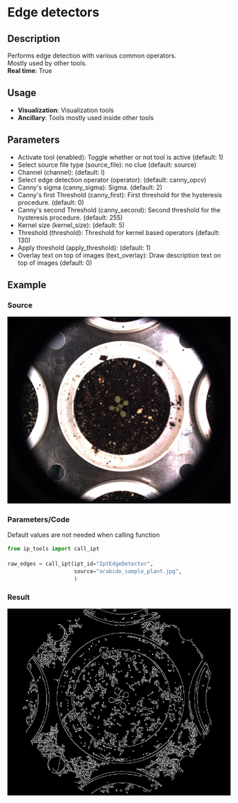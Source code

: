 # Edge detectors
## Description
Performs edge detection with various common operators.<br>Mostly used by other tools.<br>**Real time**: True
## Usage
- **Visualization**: Visualization tools
- **Ancillary**: Tools mostly used inside other tools
## Parameters
- Activate tool (enabled): Toggle whether or not tool is active (default: 1)
- Select source file type (source_file): no clue (default: source)
- Channel (channel):  (default: l)
- Select edge detection operator (operator):  (default: canny_opcv)
- Canny's sigma (canny_sigma): Sigma. (default: 2)
- Canny's first Threshold (canny_first): First threshold for the hysteresis procedure. (default: 0)
- Canny's second Threshold (canny_second): Second threshold for the hysteresis procedure. (default: 255)
- Kernel size (kernel_size):  (default: 5)
- Threshold (threshold): Threshold for kernel based operators (default: 130)
- Apply threshold (apply_threshold):  (default: 1)
- Overlay text on top of images (text_overlay): Draw description text on top of images (default: 0)
## Example
### Source
![Source image](images/arabido_sample_plant.jpg)

### Parameters/Code
Default values are not needed when calling function
```python
from ip_tools import call_ipt

raw_edges = call_ipt(ipt_id="IptEdgeDetector",
                     source="arabido_sample_plant.jpg",
                     )
```
### Result
![Result image](images/ipt_Edge_detectors.jpg)
